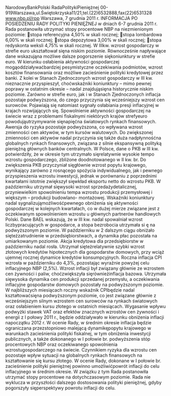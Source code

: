 NarodowyBankPolski
RadaPolitykiPieniężnej
00-919Warszawa,ul.Świętokrzyska11/21,tel.(22)6532888,fax(22)6531328
www.nbp.pl/rpp
Warszawa, 7 grudnia 2011 r.
INFORMACJA PO POSIEDZENIU RADY POLITYKI PIENIĘŻNEJ
w dniach 6-7 grudnia 2011 r.
Rada postanowiła utrzymać stopy procentowe NBP na niezmienionym poziomie:
stopa referencyjna 4,50% w skali rocznej;
stopa lombardowa 6,00% w skali rocznej;
stopa depozytowa 3,00% w skali rocznej;
stopa redyskonta weksli 4,75% w skali rocznej.
W IIIkw. wzrost gospodarczy w strefie euro ukształtował sięna niskim poziomie.
Równocześnie napływające dane wskazująna możliwe dalsze pogorszenie siękoniunktury w
strefie euro. W kierunku osłabienia aktywności gospodarczej mogąoddziaływaćbardziej
pesymistyczne oczekiwania podmiotów, wzrost kosztów finansowania oraz możliwe
zacieśnienie polityki kredytowej przez banki. Z kolei w Stanach Zjednoczonych wzrost
gospodarczy w III kw. nieznacznie przyspieszył, choćwskaźniki koniunktury – mimo pewnej
poprawy w ostatnim okresie – nadal znajdująsięna historycznie niskim poziomie. Zarówno
w strefie euro, jak i w Stanach Zjednoczonych inflacja pozostaje podwyższona, do czego
przyczynia się wcześniejszy wzrost cen surowców. Pojawiają się natomiast sygnały osłabiania
presji inflacyjnej w krajach rozwijających się.
Spowolnienie aktywności gospodarczej na świecie wraz z problemami fiskalnymi niektórych
krajów strefyeuro powodująutrzymywanie sięnapięćna światowych rynkach finansowych.
Awersja do ryzyka pozostaje podwyższona, co wpływana wzrost zmienności cen aktywów,
w tym kursów walutowych. Do zwiększonej zmienności cen aktywów nadal przyczynia się
także duża nadpłynnośćna globalnych rynkach finansowych, związana z silnie ekspansywną
polityką pieniężną głównych banków centralnych.
W Polsce, dane o PKB w III kw. potwierdziły, że w okresie tym utrzymało sięrelatywnie
wysokie tempo wzrostu gospodarczego, zbliżone doodnotowanego w II kw. br. Do
zwiększenia PKB przyczyniał sięgłównie wzrost popytu krajowego, wynikający zarówno z
rosnącego spożycia indywidualnego, jak i pewnego przyspieszenia wzrostu inwestycji, jednak
w porównaniu z poprzednimi kwartałami istotnie zwiększył sięwkład eksportu netto do
wzrostu PKB.
W październiku utrzymał sięwysoki wzrost sprzedażydetalicznej, przyniewielkim
spowolnieniu tempa wzrostu produkcji przemysłowej i większym – produkcji budowlano-
montażowej. Wskaźniki koniunktury nadal sygnalizująmożliwośćpewnego obniżenia się
aktywności gospodarczej w kolejnych kwartałach, co w dużej mierze związane jest z
oczekiwanym spowolnieniem wzrostu u głównych partnerów handlowych Polski.
Dane BAEL wskazują, że w III kw. nadal spowalniał wzrost liczbypracujących w
gospodarce, a stopa bezrobocia utrzymała si
ę na podwyższonym poziomie. W październiku w
2
dalszym ciągu obniżało sięteżzatrudnienie w przedsiębiorstwach, a dynamika płac pozostała
na umiarkowanym poziomie.
Akcja kredytowa dla przedsiębiorstw w październiku nadal rosła. Utrzymał sięteżrelatywnie
szybki wzrost złotowych kredytów hipotecznych dla gospodarstw domowych, przy wciąż
ujemnej rocznej dynamice kredytów konsumpcyjnych.
Roczna inflacja CPI wzrosła w październiku do 4,3%, pozostając wyraźnie powyżej celu
inflacyjnego NBP (2,5%). Wzrost inflacji był związany głównie ze wzrostem cen żywności i
paliw, choćzwiększyła sięrównieżinflacja bazowa. Utrzymała sięwysoka dynamika cen
produkcji sprzedanej przemysłu, a oczekiwania inflacyjne gospodarstw domowych pozostały
na podwyższonym poziomie.
W najbliższych miesiącach roczny wskaźnik CPIbędzie nadal kształtowaćsięna
podwyższonym poziomie, co jest związane głównie z wcześniejszym silnym wzrostem cen
surowców na rynkach światowych oraz osłabieniem kursu złotego w ostatnich miesiącach.
Wygasanie wpływu podwyżki stawek VAT oraz efektów znacznych wzrostów cen żywności i
energii z I połowy 2011 r., będzie oddziaływało w kierunku obniżenia inflacji napoczątku
2012 r.
W ocenie Rady, w średnim okresie inflacja będzie ograniczana przezstopniowo malejącą
dynamikępopytu krajowego w warunkach zacieśnienia polityki fiskalnej, w tym obniżenia
inwestycji publicznych, a także dokonanego w I połowie br. podwyższenia stóp procentowych
NBP oraz oczekiwanego spowolnienia wzrostugospodarczego na świecie. Czynnikiem
ryzyka dla wzrostu cen pozostaje wpływ sytuacji na globalnych rynkach finansowych na
kształtowanie się kursu złotego.
W ocenie Rady, dokonane w I połowie br. zacieśnienie polityki pieniężnej powinno
umożliwićpowrót inflacji do celu inflacyjnego w średnim okresie. W związku z tym Rada
postanowiła utrzymać stopy procentowe na dotychczasowym poziomie. Rada nie wyklucza w
przyszłości dalszego dostosowania polityki pieniężnej, gdyby pogorszyły sięperspektywy
powrotu inflacji do celu.
